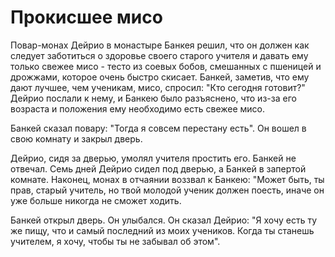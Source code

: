 # Прокисшее мисо

Повар-монах Дейрио в монастыре Банкея решил, что он должен как следует заботиться о здоровье своего старого учителя и давать ему только свежее мисо - тесто из соевых бобов, смешанных с пшеницей и дрожжами, которое очень быстро скисает. Банкей, заметив, что ему дают лучшее, чем ученикам, мисо, спросил: "Кто сегодня готовит?" Дейрио послали к нему, и Банкею было разъяснено, что из-за его возраста и положения ему необходимо есть свежее мисо.

Банкей сказал повару: "Тогда я совсем перестану есть". Он вошел в свою комнату и закрыл дверь.

Дейрио, сидя за дверью, умолял учителя простить его. Банкей не отвечал. Семь дней Дейрио сидел под дверью, а Банкей в запертой комнате. Наконец, монах в отчаянии воззвал к Банкею: "Может быть, ты прав, старый учитель, но твой молодой ученик должен поесть, иначе он уже больше никогда не сможет ходить.

Банкей открыл дверь. Он улыбался. Он сказал Дейрио: "Я хочу есть ту же пищу, что и самый последний из моих учеников. Когда ты станешь учителем, я хочу, чтобы ты не забывал об этом".
